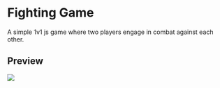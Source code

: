 # Fighting Game
A simple 1v1 js game where two players engage in combat against each other.
## Preview
![](https://yassinebenazouz.vercel.app/fighting-game.webp)
